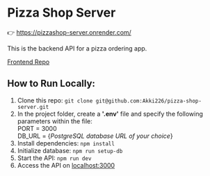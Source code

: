 # Pizza Shop Server

👉 https://pizzashop-server.onrender.com/

This is the backend API for a pizza ordering app.

[Frontend Repo](https://github.com/Akki226/pizza-shop)

## How to Run Locally:
1. Clone this repo: `git clone git@github.com:Akki226/pizza-shop-server.git`
2. In the project folder, create a **'.env'** file and specify the following parameters within the file:<br>
    PORT = 3000<br>
    DB_URL = {*PostgreSQL database URL of your choice*}
3. Install dependencies: `npm install`
5. Initialize database: `npm run setup-db` 
6. Start the API: `npm run dev`
7. Access the API on [localhost:3000](http://localhost:3000/)
